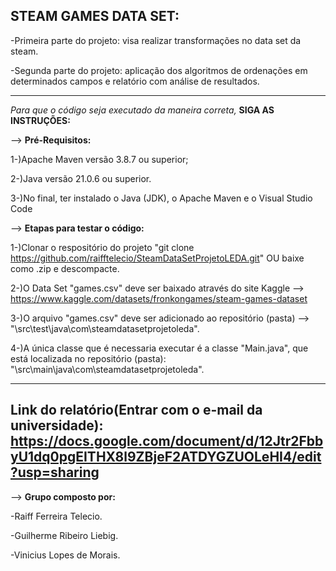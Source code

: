 STEAM GAMES DATA SET:
-------------------------------------------------------------------------------------------

-Primeira parte do projeto: visa realizar transformações no data set da steam.

-Segunda parte do projeto: aplicação dos algoritmos de ordenações em determinados campos e relatório com análise de resultados.

__________________________________________________________________________________________
*Para que o código seja executado da maneira correta,* **SIGA AS INSTRUÇÕES:**

--> **Pré-Requisitos:**

  1-)Apache Maven versão 3.8.7 ou superior;

  2-)Java versão 21.0.6 ou superior.

  3-)No final, ter instalado o Java (JDK), o Apache Maven e o Visual Studio Code

--> **Etapas para testar o código:**

  1-)Clonar o respositório do projeto "git clone https://github.com/raifftelecio/SteamDataSetProjetoLEDA.git" OU baixe como .zip e descompacte.

  2-)O Data Set "games.csv" deve ser baixado através do site Kaggle --> https://www.kaggle.com/datasets/fronkongames/steam-games-dataset

  3-)O arquivo "games.csv" deve ser adicionado ao repositório (pasta) --> "\src\test\java\com\steamdatasetprojetoleda".

  4-)A única classe que é necessaria executar é a classe "Main.java", que está localizada no repositório (pasta):
"\src\main\java\com\steamdatasetprojetoleda".

---------------------------------------------------------------------------------------------
**Link do relatório**(Entrar com o e-mail da universidade): https://docs.google.com/document/d/12Jtr2FbbyU1dq0pgEITHX8l9ZBjeF2ATDYGZUOLeHI4/edit?usp=sharing
---------------------------------------------------------------------------------------------
--> **Grupo composto por:**

  -Raiff Ferreira Telecio.
  
  -Guilherme Ribeiro Liebig. 
  
  -Vinicius Lopes de Morais.
